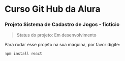 <h1>Curso Git Hub da Alura</h1>
<h3>Projeto Sistema de Cadastro de Jogos - 
fictício </h3>

> Status do projeto: Em desenvolvimento

Para rodar esse projeto na sua máquina, por favor digite:

```
npm install react

```
